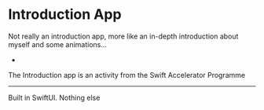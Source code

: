 # Introduction App

Not really an introduction app, more like an in-depth introduction about myself and some animations...

-
The Introduction app is an activity from the Swift Accelerator Programme

--------------------
Built in SwiftUI. Nothing else 

